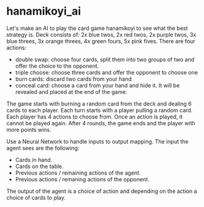 # hanamikoyi_ai
Let's make an AI to play the card game hanamikoyi to see what the best strategy is.
Deck consists of: 2x blue twos, 2x red twos, 2x purple twos, 3x blue threes, 3x orange threes, 4x green fours, 5x pink fives.
There are four actions: 
- double swap: choose four cards, split them into two groups of two and offer the choice to the opponent.
- triple choose: choose three cards and offer the opponent to choose one
- burn cards: discard two cards from your hand
- conceal card: choose a card from your hand and hide it. It will be revealed and placed at the end of the game.

The game starts with burning a random card from the deck and dealing 6 cards to each player.
Each turn starts with a player pulling a random card.
Each player has 4 actions to choose from. Once an action is played, it cannot be played again. After 4 rounds, the game ends and the player with more points wins.

Use a Neural Network to handle inputs to output mapping. The input the agent sees are the following:
  - Cards in hand.
  - Cards on the table.
  - Previous actions / remaining actions of the agent.
  - Previous actions / remaning actions of the opponent.
  
The output of the agent is a choice of action and depending on the action a choice of cards to play.
